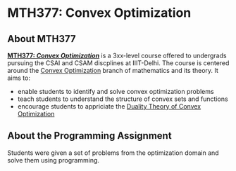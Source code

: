 # MTH377: Convex Optimization

## About MTH377

**[MTH377: *Convex Optimization*](http://techtree.iiitd.edu.in/viewDescription/filename?=MTH577)** is a 3xx-level course offered to undergrads pursuing the CSAI and CSAM discplines at IIIT-Delhi. The course is centered around the [Convex Optimization](https://en.wikipedia.org/wiki/Convex_optimization) branch of mathematics and its theory. It aims to:

- enable students to identify and solve convex optimization problems
- teach students to understand the structure of convex sets and functions
- encourage students to appriciate the [Duality Theory of Convex Optimization](https://en.wikipedia.org/wiki/Duality_(optimization)#:~:text=In%20general%2C%20the%20optimal%20values,fact%20is%20called%20strong%20duality.)

## About the Programming Assignment

Students were given a set of problems from the optimization domain and solve them using programming.
